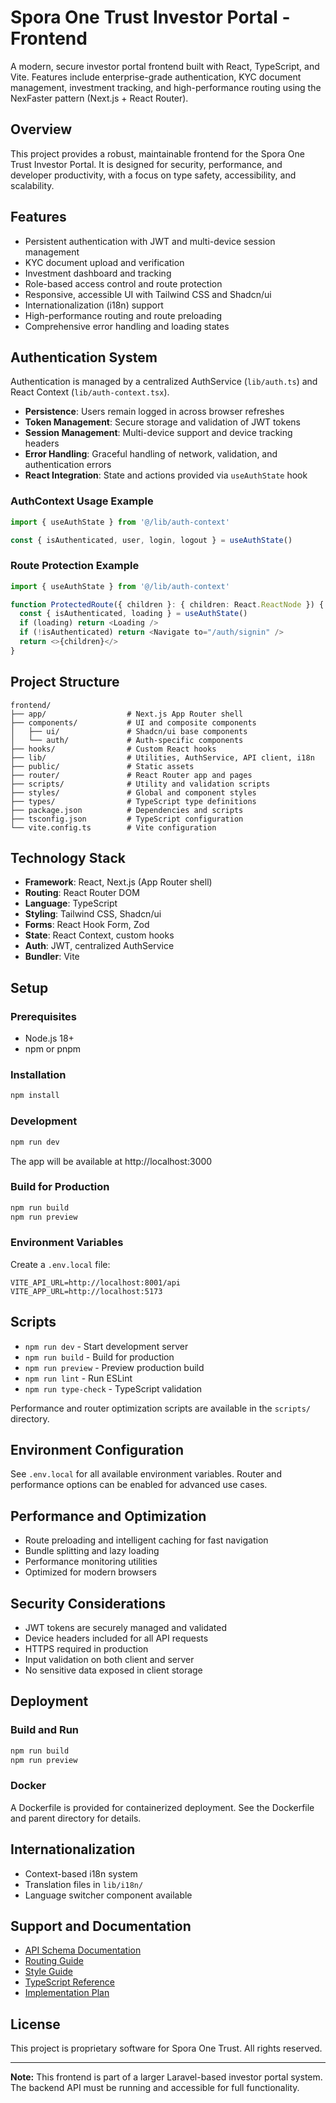 # Spora One Trust Investor Portal - Frontend

A modern, secure investor portal frontend built with React, TypeScript, and Vite. Features include enterprise-grade authentication, KYC document management, investment tracking, and high-performance routing using the NexFaster pattern (Next.js + React Router).

## Overview

This project provides a robust, maintainable frontend for the Spora One Trust Investor Portal. It is designed for security, performance, and developer productivity, with a focus on type safety, accessibility, and scalability.

## Features

- Persistent authentication with JWT and multi-device session management
- KYC document upload and verification
- Investment dashboard and tracking
- Role-based access control and route protection
- Responsive, accessible UI with Tailwind CSS and Shadcn/ui
- Internationalization (i18n) support
- High-performance routing and route preloading
- Comprehensive error handling and loading states

## Authentication System

Authentication is managed by a centralized AuthService (`lib/auth.ts`) and React Context (`lib/auth-context.tsx`).

- **Persistence**: Users remain logged in across browser refreshes
- **Token Management**: Secure storage and validation of JWT tokens
- **Session Management**: Multi-device support and device tracking headers
- **Error Handling**: Graceful handling of network, validation, and authentication errors
- **React Integration**: State and actions provided via `useAuthState` hook

### AuthContext Usage Example

```typescript
import { useAuthState } from '@/lib/auth-context'

const { isAuthenticated, user, login, logout } = useAuthState()
```

### Route Protection Example

```typescript
import { useAuthState } from '@/lib/auth-context'

function ProtectedRoute({ children }: { children: React.ReactNode }) {
  const { isAuthenticated, loading } = useAuthState()
  if (loading) return <Loading />
  if (!isAuthenticated) return <Navigate to="/auth/signin" />
  return <>{children}</>
}
```

## Project Structure

```
frontend/
├── app/                  # Next.js App Router shell
├── components/           # UI and composite components
│   ├── ui/               # Shadcn/ui base components
│   └── auth/             # Auth-specific components
├── hooks/                # Custom React hooks
├── lib/                  # Utilities, AuthService, API client, i18n
├── public/               # Static assets
├── router/               # React Router app and pages
├── scripts/              # Utility and validation scripts
├── styles/               # Global and component styles
├── types/                # TypeScript type definitions
├── package.json          # Dependencies and scripts
├── tsconfig.json         # TypeScript configuration
└── vite.config.ts        # Vite configuration
```

## Technology Stack

- **Framework**: React, Next.js (App Router shell)
- **Routing**: React Router DOM
- **Language**: TypeScript
- **Styling**: Tailwind CSS, Shadcn/ui
- **Forms**: React Hook Form, Zod
- **State**: React Context, custom hooks
- **Auth**: JWT, centralized AuthService
- **Bundler**: Vite

## Setup

### Prerequisites
- Node.js 18+
- npm or pnpm

### Installation

```bash
npm install
```

### Development

```bash
npm run dev
```

The app will be available at http://localhost:3000

### Build for Production

```bash
npm run build
npm run preview
```

### Environment Variables

Create a `.env.local` file:

```
VITE_API_URL=http://localhost:8001/api
VITE_APP_URL=http://localhost:5173
```

## Scripts

- `npm run dev` - Start development server
- `npm run build` - Build for production
- `npm run preview` - Preview production build
- `npm run lint` - Run ESLint
- `npm run type-check` - TypeScript validation

Performance and router optimization scripts are available in the `scripts/` directory.

## Environment Configuration

See `.env.local` for all available environment variables. Router and performance options can be enabled for advanced use cases.

## Performance and Optimization

- Route preloading and intelligent caching for fast navigation
- Bundle splitting and lazy loading
- Performance monitoring utilities
- Optimized for modern browsers

## Security Considerations

- JWT tokens are securely managed and validated
- Device headers included for all API requests
- HTTPS required in production
- Input validation on both client and server
- No sensitive data exposed in client storage

## Deployment

### Build and Run

```bash
npm run build
npm run preview
```

### Docker

A Dockerfile is provided for containerized deployment. See the Dockerfile and parent directory for details.

## Internationalization

- Context-based i18n system
- Translation files in `lib/i18n/`
- Language switcher component available

## Support and Documentation

- [API Schema Documentation](./docs/api-schema.md)
- [Routing Guide](./docs/routing-guide.md)
- [Style Guide](./docs/style-guide.md)
- [TypeScript Reference](./docs/types-reference.md)
- [Implementation Plan](./docs/IMPLEMENTATION_PLAN.md)

## License

This project is proprietary software for Spora One Trust. All rights reserved.

---

**Note:** This frontend is part of a larger Laravel-based investor portal system. The backend API must be running and accessible for full functionality.
